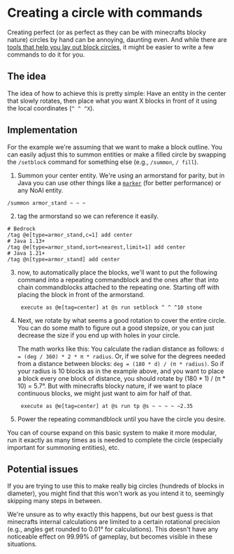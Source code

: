 # Creating a circle with commands

Creating perfect (or as perfect as they can be with minecrafts blocky nature) circles by hand can be annoying, daunting even. And while there are [tools that help you lay out block circles](https://minecraftcirclegenerator.co/), it might be easier to write a few commands to do it for you.

## The idea

The idea of how to achieve this is pretty simple: Have an entity in the center that slowly rotates, then place what you want X blocks in front of it using the local coordinates (`^ ^ ^X`).

## Implementation

For the example we're assuming that we want to make a block outline. You can easily adjust this to summon entities or make a filled circle by swapping the `/setblock` command for something else (e.g., `/summon`, `/ fill`).

1. Summon your center entity. We're using an armorstand for parity, but in Java you can use other things like a [`marker`](https://minecraft.wiki/w/Marker) (for better performance) or any NoAI entity.

```mcfunction
/summon armor_stand ~ ~ ~
```

2. tag the armorstand so we can reference it easily.

```mcfunction
# Bedrock
/tag @e[type=armor_stand,c=1] add center
# Java 1.13+
/tag @e[type=armor_stand,sort=nearest,limit=1] add center
# Java 1.21+
/tag @n[type=armor_stand] add center
```

3. now, to automatically place the blocks, we'll want to put the following command into a repeating commandblock and the ones after that into chain commandblocks attached to the repeating one. Starting off with placing the block in front of the armorstand.

        execute as @e[tag=center] at @s run setblock ^ ^ ^10 stone

4. Next, we rotate by what seems a good rotation to cover the entire circle. You can do some math to figure out a good stepsize, or you can just decrease the size if you end up with holes in your circle.

    The math works like this: You calculate the radian distance as follows: `d = (deg / 360) * 2 * π * radius`. Or, if we solve for the degrees needed from a distance between blocks: `deg = (180 * d) / (π * radius)`. So if your radius is 10 blocks as in the example above, and you want to place a block every one block of distance, you should rotate by (180 * 1) / (π * 10) = 5.7°. But with minecrafts blocky nature, if we want to place continuous blocks, we might just want to aim for half of that.  

        execute as @e[tag=center] at @s run tp @s ~ ~ ~ ~ ~2.35

5. Power the repeating commandblock until you have the circle you desire.

You can of course expand on this basic system to make it more modular, run it exactly as many times as is needed to complete the circle (especially important for summoning entities), etc. 

## Potential issues

If you are trying to use this to make really big circles (hundreds of blocks in diameter), you might find that this won't work as you intend it to, seemingly skipping many steps in between.  

We're unsure as to why exactly this happens, but our best guess is that minecrafts internal calculations are limited to a certain rotational precision (e.g., angles get rounded to 0.01° for calculations). This doesn't have any noticeable effect on 99.99% of gameplay, but becomes visible in these situations.